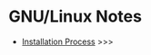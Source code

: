 # GNU/Linux Notes
* [Installation Process](https://github.com/abdullahoguk/linux-notes/blob/master/ln1.md) >>> 
